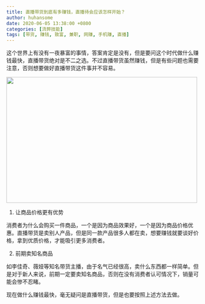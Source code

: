 ```yaml
---
title: 直播带货到底有多赚钱，直播待会应该怎样开始？
author: huhansome
date: 2020-06-05 13:38:00 +0800
categories: [流弊技能]
tags: [带货, 赚钱, 致富, 兼职, 网赚, 手机赚, 直播]
---
```



这个世界上有没有一夜暴富的事情，答案肯定是没有，但是要问这个时代做什么赚钱最快，直播带货绝对是不二之选。不过直播带货虽然赚钱，但是有些问题也需要注意，否则想要做好直播带货这件事并不容易。

<img src="http://www.jinduoxia.com.cn/d/file/2020-10-08/1dc389f8cb9fe756fc6647c5c60af8f3.jpg" style="width: 500px; height: 330px;"/>

1. 让商品价格更有优势

消费者为什么会购买一件商品，一个是因为商品效果好，一个是因为商品价格优惠。直播带货是卖别人产品，但是同一款产品很多人都在卖，想要赚钱就要谈好价格，拿到优质价格，才能吸引更多消费者。

2. 前期卖知名商品

如李佳奇、薇娅等知名带货主播，由于名气已经很高，卖什么东西都一样简单。但是对于新人来说，前期一定要卖知名商品，否则在没有消费者认可情况下，销量可能会惨不忍睹。

现在做什么赚钱最快，毫无疑问是直播带货，但是也要按照上述方法去做。